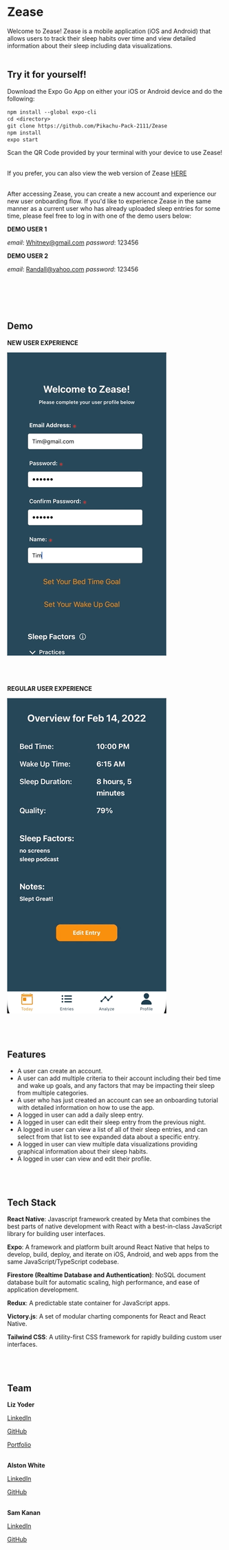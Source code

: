 # Zease

Welcome to Zease! Zease is a mobile application (iOS and Android) that allows users to track their sleep habits over time and view detailed information about their sleep including data visualizations.
<br/><br/>

## Try it for yourself!

Download the Expo Go App on either your iOS or Android device and do the following:

```
npm install --global expo-cli
cd <directory>
git clone https://github.com/Pikachu-Pack-2111/Zease
npm install
expo start
```

Scan the QR Code provided by your terminal with your device to use Zease!
<br/><br/> 

If you prefer, you can also view the web version of Zease [HERE](https://zease.vercel.app/)
<br/><br/> 

After accessing Zease, you can create a new account and experience our new user onboarding flow. If you'd like to experience Zease in the same manner as a current user who has already uploaded sleep entries for some time, please feel free to log in with one of the demo users below:

**DEMO USER 1**

_email_: Whitney@gmail.com
_password_: 123456

**DEMO USER 2**

_email_: Randall@yahoo.com
_password_: 123456

<br/><br/>
<br/><br/>

## Demo

**NEW USER EXPERIENCE**

![](./screenshots/new_user.gif)
<br/><br/>
<br/><br/>

**REGULAR USER EXPERIENCE**

![](./screenshots/regular_user.gif)
<br/><br/>
<br/><br/>

## Features

- A user can create an account.
- A user can add multiple criteria to their account including their bed time and wake up goals, and any factors that may be impacting their sleep from multiple categories.
- A user who has just created an account can see an onboarding tutorial with detailed information on how to use the app.
- A logged in user can add a daily sleep entry.
- A logged in user can edit their sleep entry from the previous night.
- A logged in user can view a list of all of their sleep entries, and can select from that list to see expanded data about a specific entry.
- A logged in user can view multiple data visualizations providing graphical information about their sleep habits.
- A logged in user can view and edit their profile.
  <br/><br/>
  <br/><br/>

## Tech Stack

**React Native**: Javascript framework created by Meta that combines the best parts of native development with React with a best-in-class JavaScript library for building user interfaces.

**Expo**: A framework and platform built around React Native that helps to develop, build, deploy, and iterate on iOS, Android, and web apps from the same JavaScript/TypeScript codebase.

**Firestore (Realtime Database and Authentication)**: NoSQL document database built for automatic scaling, high performance, and ease of application development.

**Redux**: A predictable state container for JavaScript apps.

**Victory.js**: A set of modular charting components for React and React Native.

**Tailwind CSS**: A utility-first CSS framework for rapidly building custom user interfaces.
<br/><br/>
<br/><br/>

## Team

**Liz Yoder**

[LinkedIn](https://www.linkedin.com/in/alston-white/)

[GitHub](https://github.com/EAHYoder)

[Portfolio](liz-yoder.netlify.app/)
<br/><br/>

**Alston White**

[LinkedIn](https://www.linkedin.com/in/liz-yoder/)

[GitHub](https://github.com/alstonwhite)
<br/><br/>

**Sam Kanan**

[LinkedIn](https://www.linkedin.com/in/sammy-kanan-750ba14/)

[GitHub](https://github.com/sammy-k)
<br/><br/>

```

```
